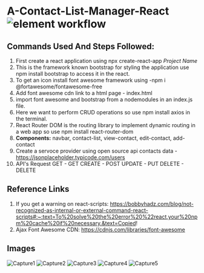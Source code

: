 # A-Contact-List-Manager-React ![element workflow](https://img.shields.io/badge/Front%20End-React-red)

## Commands Used And Steps Followed:
1. First create a react application using npx create-react-app <i>_Project Name_</i>
2. This is the framework known bootstrap for styling the application use npm install bootstrap to access it in the react.
3. To get an icon install font awesome framework using -npm i @fortawesome/fontawesome-free
4. Add font awesome cdn link to a html page - index.html
        <link rel="stylesheet" href="https://cdnjs.cloudflare.com/ajax/libs/font-awesome/6.2.0/css/all.min.css" integrity="sha512-xh6O/CkQoPOWDdYTDqeRdPCVd1SpvCA9XXcUnZS2FmJNp1coAFzvtCN9BmamE+4aHK8yyUHUSCcJHgXloTyT2A==" crossorigin="anonymous" referrerpolicy="no-referrer" />
5. import font awesome and bootstrap from a nodemodules in an index.js file.
6. Here we want to perform CRUD operations so use npm install axios in the terminal.
7. React Router DOM is the routing library to implement dynamic routing in a web app so use npm install react-router-dom
8. <b>Components:</b> navbar, contact-list, view-contact, edit-contact, add-contact
9. Create a servoce provider using open source api contacts data - https://jsonplaceholder.typicode.com/users 
10. API's Request 
    GET - GET
    CREATE - POST
    UPDATE - PUT
    DELETE - DELETE


## Reference Links
1. If you get a warning on react-scripts: https://bobbyhadz.com/blog/not-recognized-as-internal-or-external-command-react-scripts#:~:text=To%20solve%20the%20error%20%22react,your%20npm%20cache%20if%20necessary.&text=Copied!
2. Ajax Font Awesome CDN: https://cdnjs.com/libraries/font-awesome

## Images
![Capture1](https://user-images.githubusercontent.com/96413187/196620089-5948091b-46ef-4f86-97cc-f68353610ab0.PNG)
![Capture2](https://user-images.githubusercontent.com/96413187/196620100-80687507-6681-4d22-8248-1dcb77abae95.PNG)
![Capture3](https://user-images.githubusercontent.com/96413187/196620114-32388710-50bf-44dc-9b27-f2df2388ea34.PNG)
![Capture4](https://user-images.githubusercontent.com/96413187/196620126-3cff5707-872c-4d0e-8c48-956f689c6feb.PNG)
![Capture5](https://user-images.githubusercontent.com/96413187/196620151-264e7440-2a25-4ecc-94c6-73ed577b1963.PNG)
